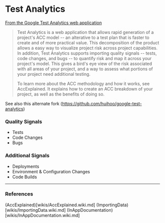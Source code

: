 # Test Analytics

[From the Google Test Analytics web application](https://code.google.com/archive/p/test-analytics/)

> Test Analytics is a web application that allows rapid generation of a project's ACC model -- an alterative to a test plan that is faster to create and of more practical value. This decomposition of the product allows a easy way to visualize project risk across project capabilities. In addition, Test Analytics supports importing quality signals -- tests, code changes, and bugs -- to quantify risk and map it across your project's model. This gives a bird's eye view of the risk associated with all areas of your project, and a way to assess what portions of your project need additional testing.
>  
> To learn more about the ACC methodology and how it works, see AccExplained. It explains how to create an ACC breakdown of your project, as well as the benefits of doing so.


See also this alternate fork (https://github.com/huihoo/google-test-analytics)


### Quality Signals

- Tests
- Code Changes
- Bugs

### Additional Signals

- Deployments
- Environment & Configuration Changes
- Code Builds


---

### References 

(AccExplained)[wikis/AccExplained.wiki.md]
(ImportingData)[wikis/ImportingData.wiki.md]
(InAppDocumentation)[wikis/InAppDocumentation.wiki.md]